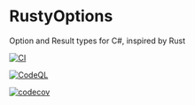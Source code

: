 # RustyOptions
Option and Result types for C#, inspired by Rust

[![CI](https://github.com/jtmueller/RustyOptions/actions/workflows/build-and-test.yml/badge.svg)](https://github.com/jtmueller/RustyOptions/actions/workflows/build-and-test.yml)

[![CodeQL](https://github.com/jtmueller/RustyOptions/actions/workflows/codeql-analysis.yml/badge.svg)](https://github.com/jtmueller/RustyOptions/actions/workflows/codeql-analysis.yml)

[![codecov](https://codecov.io/gh/jtmueller/RustyOptions/branch/features/numeric/graph/badge.svg?token=M81EJH4ZEI)](https://codecov.io/gh/jtmueller/RustyOptions)